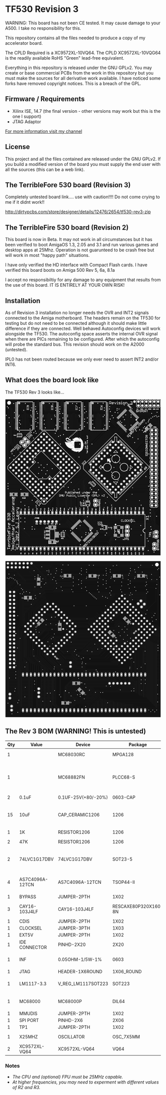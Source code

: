 # TF530 Revision 3

WARNING: This board has not been CE tested. It may cause damage to your A500. I take no responsibility for this. 

This repository contains all the files needed to produce a copy of my accelerator board.

The CPLD Required is a XC9572XL-10VQ64.  The CPLD XC9572XL-10VQG64 is the readily available RoHS "Green" lead-free equivalent.

Everything in this repository is released under the GNU GPLv2. You may create or base commercial PCBs from the work in this repository but you must make the sources for all derivative work available. I have noticed some forks have removed copyright notices. This is a breach of the GPL.

## Firmware / Requirements

  * Xilinx ISE, 14.7 (the final version - other versions may work but this is the one I support)
  * JTAG Adaptor

[For more information visit my channel](https://www.youtube.com/c/TerribleFire)

## License

This project and all the files contained are released under the GNU GPLv2. If you build a modified version of the board you must supply the end user with all the sources (this can be a web link).

## The TerribleFore 530 board (Revision 3)

Completely untested board link.... use with caution!!!! Do not come crying to me if it didnt work!!

http://dirtypcbs.com/store/designer/details/12476/2654/tf530-rev3-zip

## The TerribleFire 530 board (Revision 2)

This board is now in Beta. It may not work in all circumstances but it has been verified to boot AmigaOS 1.3, 2.05 and 3.1 and run various games and desktop apps at 25Mhz. Operation is not guarunteed to be crash free but will work in most "happy path" situations.

I have only verified the HD interface with Compact Flash cards.
I have verified this board boots on Amiga 500 Rev 5, 6a, 8.1a

I accept no responsibiltiy for any damage to any equipment that results from the use of this board. IT IS ENTIRELY AT YOUR OWN RISK!

## Installation

As of Revision 3 installation no longer needs the OVR and INT2 signals connected to the Amiga motherboard. The headers remain on the TF530 for testing but do not need to be connected although it should make little difference if they are connected. Well behaved Autoconfig devices will work alongside the TF530. The autoconfig space asserts the internal OVR signal when there are PICs remaining to be configured. After which the autoconfig will probe the standard bus. This revision should work on the A2000 (untested).

IPL0 has not been routed because we only ever need to assert INT2 and/or INT6.

## What does the board look like

The TF530 Rev 3 looks like...

![Image of Top of PCB](gerbers/tf530_rev3_top.png)

![Image of Bottom of PCB](gerbers/tf530_rev3_bottom.png)

## The Rev 3 BOM (WARNING! This is untested)

| Qty | Value           | Device             | Package              | Parts                                                            | Description                   |
|-----|-----------------|--------------------|----------------------|------------------------------------------------------------------|-------------------------------|
| 1   |                 | MC68030RC          | MPGA128              | IC1                                                              | 68030 PROCESSOR               |
| 1   |                 | MC68882FN          | PLCC68-S             | IC2                                                              | 68882 CO-PROCESSOR (FPU) + PLCC68 Thru Hole Socket |
| 2   | 0.1uF           | 0.1UF-25V(+80/-20%)| 0603-CAP             | C16, C17                                                         | CAP-00810                     |
| 15  | 10uF            | CAP_CERAMIC1206    | 1206                 | C1, C2, C3, C4, C5, C6, C7, C8, C9, C10, C11, C12, C13, C14, C15 | Ceramic Capacitors            |
| 1   | 1K              | RESISTOR1206       | 1206                 | R1                                                               | Resistors                     |
| 2   | 47K             | RESISTOR1206       | 1206                 | R2, R3                                                           | Resistors (See Notes)         |
| 2   | 74LVC1G17DBV    | 74LVC1G17DBV       | SOT23-5              | IC4, IC5                                                         | Single Schmitt-Trigger Buffer |
| 4   | AS7C4096A-12TCN | AS7C4096A-12TCN    | TSOP44-II            | IC6, IC7, IC8, IC9                                               | SRAM 512k x 8, 5V DO NOT USE ISSI Chips!!      |
| 1   | BYPASS          | JUMPER-2PTH        | 1X02                 | BYPASS                                                           | Jumper                        |
| 3   | CAY16-103J4LF   | CAY16-103J4LF      | RESCAXE80P320X160-8N | RN1, RN2, RN3                                                    | Res Thick Film Array 10K Ohm  |
| 1   | CDIS            | JUMPER-2PTH        | 1X02                 | JP5                                                              | Jumper                        |
| 1   | CLOCKSEL        | JUMPER-3PTH        | 1X03                 | JP1                                                              | Jumper                        |
| 1   | EXT5V           | JUMPER-2PTH        | 1X02                 | PWR1                                                             | Jumper                        |
| 1   | IDE CONNECTOR   | PINHD-2X20         | 2X20                 | IDECONNECTOR                                                     | PIN HEADER                    |
| 1   | INF             | 0.05OHM-1/5W-1%    | 0603                 | RCLKLOAD                                                         | Not Required - Experimental   |
| 1   | JTAG            | HEADER-1X6ROUND    | 1X06_ROUND           | JTAG                                                             | PIN HEADER                    |
| 1   | LM1117-3.3      | V_REG_LM1117SOT223 | SOT223               | IC3                                                              | 3.3V Voltage Regulator LM1117 |
| 1   | MC68000         | MC68000P           | DIL64                | X1                                                               | 68xxx CPU Slot Strip Headers  |
| 1   | MMUDIS          | JUMPER-2PTH        | 1X02                 | JP3                                                              | Jumper                        |
| 1   | SPI PORT        | PINHD-2X6          | 2X06                 | SPIPORT                                                          | PIN HEADER                    |
| 1   | TP1             | JUMPER-2PTH        | 1X02                 | TP1                                                              | Jumper                        |
| 1   | X25MHZ          | OSCILLATOR         | OSC_7X5MM            | OSC1                                                             | Oscillator e.g. 25MHz         |
| 2   | XC9572XL-VQ64   | XC9572XL-VQ64      | VQ64                 | XC9572XL(BUS), XC9572XL(RAM)                                     | Xilinx CPLD                   |

### Notes

* _The CPU and (optional) FPU must be 25MHz capable._
* _At higher frequencies, you may need to experment with different values of R2 and R3._

